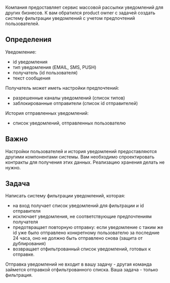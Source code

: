 Компания предоставляет сервис массовой рассылки уведомлений для других бизнесов.
К вам обратился product owner с задачей создать систему фильтрации уведомлений с учетом предпочтений пользователей.

## Определения

Уведомление:
- id уведомления
- тип уведомления (EMAIL, SMS, PUSH)
- получатель (id пользователя)
- текст сообщения

Получатель может иметь настройки предпочтений:
- разрешенные каналы уведомлений (список типов)
- заблокированные отправители (список id отправителей)

История отправленных уведомлений:
- список уведомлений, отправленных пользователю

## Важно
Настройки пользователей и история уведомлений предоставляются другими компонентами системы.
Вам необходимо спроектировать контракты для получения этих данных.
Реализацию хранения делать не нужно.

## Задача
Написать систему фильтрации уведомлений, которая:
- на вход получает список уведомлений для фильтрации и id отправителя
- исключает уведомления, не соответствующие предпочтениям получателя
- предотвращает повторную отправку: если уведомление с таким же id уже было отправлено конкретному пользователю за последние 24 часа, оно не должно быть отправлено снова (защита от дублирования)
- возвращает отфильтрованный список уведомлений, готовых к отправке.

Отправка уведомлений не входит в вашу задачу - другая команда займется отправкой отфильтрованного списка.
Ваша задача - только фильтрация.


